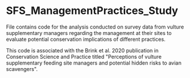 # SFS_ManagementPractices_Study
File contains code for the analysis conducted on survey data from vulture supplementary managers regarding the management at their sites to evaluate potential conservation implications of different practices.

This code is associated with the Brink et al. 2020 publication in Conservation Science and Practice titled "Perceptions of vulture supplementary feeding site managers and potential hidden risks to avian scavengers".

